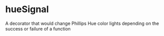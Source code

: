 # hueSignal
A decorator that would change Phillips Hue color lights depending on the success or failure of a function 
